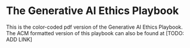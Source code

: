# The Generative AI Ethics Playbook
This is the color-coded pdf version of the Generative AI Ethics Playbook. The ACM formatted version of this playbook can also be found at [TODO: ADD LINK]
